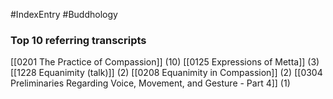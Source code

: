 #IndexEntry #Buddhology

### Top 10 referring transcripts
[[0201 The Practice of Compassion]] (10)
[[0125 Expressions of Metta]] (3)
[[1228 Equanimity (talk)]] (2)
[[0208 Equanimity in Compassion]] (2)
[[0304 Preliminaries Regarding Voice, Movement, and Gesture - Part 4]] (1)

